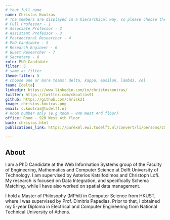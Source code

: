 ```yaml
---
# Your full name 
name: Christos Koutras
# The members are displayed in a hierarchical way, so please choose the role and filter number from this list:
# Full Professor - 1
# Associate Professor - 2
# Assistant Professor - 3
# Postdoctoral Researcher - 4
# PhD Candidate - 5
# Research Engineer - 6 
# Guest Researcher - 7
# Secretary - 8
role: PhD Candidate
filter: 5
# same as filter
theme-filter: 5
# choose one or more teams: delta, kappa, epsilon, lambda, cel
team: [delta]
linkedin: https://www.linkedin.com/in/christoskoutras/
twitter: https://twitter.com/ckoutras91
github: https://github.com/chrisk21 
image: christos.koutras.png 
email: c.koutras@tudelft.nl
# Room number only (e.g Room - 840 West 4rd floor)
office: Room - 920 West 4th floor
back: christos.html
publications_link: https://purexml.ewi.tudelft.nl/convert/li/persons/25afa583-fbda-4832-ab55-fc4e244319dc

---
```


## About

I am a PhD Candidate at the Web Information Systems group of the Faculty of Engineering, Mathematics and Computer Science at Delft University of Technology. I am supervised by Asterios Katsifodimos and Christoph Lofi. My research is focused on Data Integration, and specifically Schema Matching, while I have also worked on spatial data management.

I hold a Master of Philosophy (MPhil) in Computer Science from HKUST, where I was supervised by Prof. Dimitris Papadias. Prior to that, I obtained my 5-year Diploma in Electrical and Computer Engineering from National Technical University of Athens.

